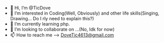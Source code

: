 - 👋 Hi, I’m @TicDove
- 👀 I’m interested in Coding(Well, Obviously) and other life skills(Singing, Drawing... Do I rly need to explain this?)
- 🌱 I’m currently learning php.
- 💞️ I’m looking to collaborate on ...(No, Idk for now)
- 📫 How to reach me --> DoveTic4613@gmail.com

<!---
TicDove/TicDove is a ✨ special ✨ repository because its `README.md` (this file) appears on your GitHub profile.
You can click the Preview link to take a look at your changes.
--->
